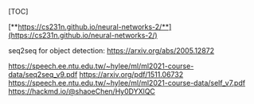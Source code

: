 [TOC]

[**https://cs231n.github.io/neural-networks-2/**](https://cs231n.github.io/neural-networks-2/)

seq2seq for object detection:
 https://arxiv.org/abs/2005.12872

https://speech.ee.ntu.edu.tw/~hylee/ml/ml2021-course-data/seq2seq_v9.pdf
https://arxiv.org/pdf/1511.06732
https://speech.ee.ntu.edu.tw/~hylee/ml/ml2021-course-data/self_v7.pdf
https://hackmd.io/@shaoeChen/Hy0DYXlQC